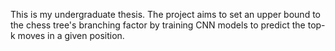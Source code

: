 This is my undergraduate thesis. The project aims to set an upper bound to the chess tree's branching factor by training CNN models to predict the top-k moves in a given position.
